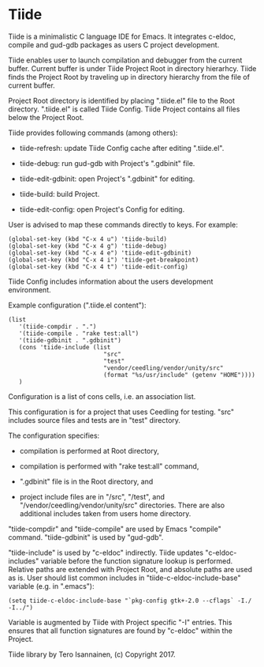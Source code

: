 # Tiide

Tiide is a minimalistic C language IDE for Emacs. It integrates
c-eldoc, compile and gud-gdb packages as users C project development.

Tiide enables user to launch compilation and debugger from the current
buffer. Current buffer is under Tiide Project Root in directory
hierarhcy. Tiide finds the Project Root by traveling up in directory
hierarchy from the file of current buffer.

Project Root directory is identified by placing ".tiide.el" file to
the Root directory. ".tiide.el" is called Tiide Config. Tiide Project
contains all files below the Project Root.

Tiide provides following commands (among others):

* tiide-refresh: update Tiide Config cache after editing ".tiide.el".

* tiide-debug: run gud-gdb with Project's ".gdbinit" file.

* tiide-edit-gdbinit: open Project's ".gdbinit" for editing.

* tiide-build: build Project.

* tiide-edit-config: open Project's Config for editing.


User is advised to map these commands directly to keys. For example:

    (global-set-key (kbd "C-x 4 u") 'tiide-build)
    (global-set-key (kbd "C-x 4 g") 'tiide-debug)
    (global-set-key (kbd "C-x 4 e") 'tiide-edit-gdbinit)
    (global-set-key (kbd "C-x 4 i") 'tiide-get-breakpoint)
    (global-set-key (kbd "C-x 4 t") 'tiide-edit-config)


Tiide Config includes information about the users development
environment.

Example configuration (".tiide.el content"):

    (list
       '(tiide-compdir . ".")
       '(tiide-compile . "rake test:all")
       '(tiide-gdbinit . ".gdbinit")
       (cons 'tiide-include (list
                               "src"
                               "test"
                               "vendor/ceedling/vendor/unity/src"
                               (format "%s/usr/include" (getenv "HOME"))))
       )

Configuration is a list of cons cells, i.e. an association list.

This configuration is for a project that uses Ceedling for
testing. "src" includes source files and tests are in "test"
directory.

The configuration specifies:

* compilation is performed at Root directory,

* compilation is performed with "rake test:all" command,

* ".gdbinit" file is in the Root directory, and

* project include files are in "<root>/src", "<root>/test", and
  "<root>/vendor/ceedling/vendor/unity/src" directories. There are
  also additional includes taken from users home directory.

"tiide-compdir" and "tiide-compile" are used by Emacs "compile"
command. "tiide-gdbinit" is used by "gud-gdb".

"tiide-include" is used by "c-eldoc" indirectly. Tiide updates
"c-eldoc-includes" variable before the function signature lookup is
performed. Relative paths are extended with Project Root, and absolute
paths are used as is. User should list common includes in
"tiide-c-eldoc-include-base" variable (e.g. in ".emacs"):

    (setq tiide-c-eldoc-include-base "`pkg-config gtk+-2.0 --cflags` -I./ -I../")

Variable is augmented by Tiide with Project specific "-I"
entries. This ensures that all function signatures are found by
"c-eldoc" within the Project.


Tiide library by Tero Isannainen, (c) Copyright 2017.
